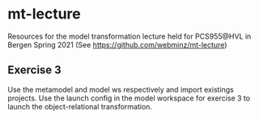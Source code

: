 # mt-lecture
Resources for the model transformation lecture held for PCS955@HVL in Bergen Spring 2021 (See https://github.com/webminz/mt-lecture)

## Exercise 3

Use the metamodel and model ws respectively and import existings projects. Use the launch config in the model workspace for exercise 3 to launch the object-relational transformation.
